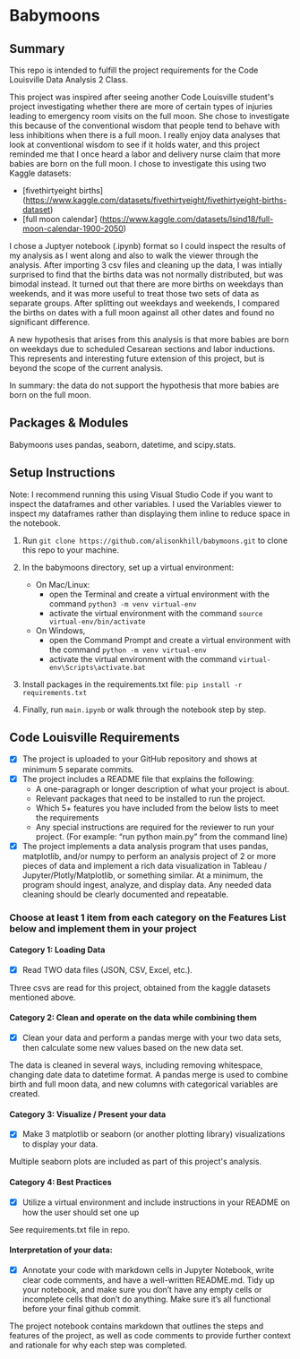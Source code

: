 # Babymoons

## Summary
This repo is intended to fulfill the project requirements for the Code Louisville Data Analysis 2 Class.

This project was inspired after seeing another Code Louisville student's project investigating whether there are more of certain types of injuries leading to emergency room visits on the full moon. She chose to investigate this because of the conventional wisdom that people tend to behave with less inhibitions when there is a full moon. I really enjoy data analyses that look at conventional wisdom to see if it holds water, and this project reminded me that I once heard a labor and delivery nurse claim that more babies are born on the full moon. I chose to investigate this using two Kaggle datasets:
- [fivethirtyeight births] (https://www.kaggle.com/datasets/fivethirtyeight/fivethirtyeight-births-dataset)
- [full moon calendar] (https://www.kaggle.com/datasets/lsind18/full-moon-calendar-1900-2050)

I chose a Juptyer notebook (.ipynb) format so I could inspect the results of my analysis as I went along and also to walk the viewer through the analysis. After importing 3 csv files and cleaning up the data, I was intially surprised to find that the births data was not normally distributed, but was bimodal instead. It turned out that there are more births on weekdays than weekends, and it was more useful to treat those two sets of data as separate groups. After splitting out weekdays and weekends, I compared the births on dates with a full moon against all other dates and found no significant difference.

A new hypothesis that arises from this analysis is that more babies are born on weekdays due to scheduled Cesarean sections and labor inductions. This represents and interesting future extension of this project, but is beyond the scope of the current analysis.

In summary: the data do not support the hypothesis that more babies are born on the full moon.

## Packages & Modules
Babymoons uses pandas, seaborn, datetime, and scipy.stats.

## Setup Instructions
Note: I recommend running this using Visual Studio Code if you want to inspect the dataframes and other variables. I used the Variables viewer to inspect my dataframes rather than displaying them inline to reduce space in the notebook. 

1. Run `git clone https://github.com/alisonkhill/babymoons.git` to clone this repo to your machine.

2. In the babymoons directory, set up a virtual environment:
    - On Mac/Linux:
        - open the Terminal and create a virtual environment with the command `python3 -m venv virtual-env`
        - activate the virtual environment with the command `source virtual-env/bin/activate`
    - On Windows, 
        - open the Command Prompt and create a virtual environment with the command `python -m venv virtual-env`
        - activate the virtual environment with the command `virtual-env\Scripts\activate.bat`

4. Install packages in the requirements.txt file: `pip install -r requirements.txt`

5. Finally, run `main.ipynb` or walk through the notebook step by step.

## Code Louisville Requirements

- [x] The project is uploaded to your GitHub repository and shows at minimum 5 separate commits.
- [x] The project includes a README file that explains the following:
    - A one-paragraph or longer description of what your project is about.
    - Relevant packages that need to be installed to run the project.
    - Which 5+ features you have included from the below lists to meet the requirements
    - Any special instructions are required for the reviewer to run your project. (For example: “run python main.py” from the command line)
- [x] The project implements a data analysis program that uses pandas, matplotlib, and/or numpy to perform an analysis project of 2 or more pieces of data and implement a rich data visualization in Tableau / Jupyter/Plotly/Matplotlib, or something similar. At a minimum, the program should ingest, analyze, and display data. Any needed data cleaning should be clearly documented and repeatable.

### Choose at least 1 item from each category on the Features List below and implement them in your project

#### Category 1: Loading Data
- [x] Read TWO data files (JSON, CSV, Excel, etc.). 

Three csvs are read for this project, obtained from the kaggle datasets mentioned above.

#### Category 2: Clean and operate on the data while combining them
- [x] Clean your data and perform a pandas merge with your two data sets, then calculate some new values based on the new data set. 

The data is cleaned in several ways, including removing whitespace, changing date data to datetime format. A pandas merge is used to combine birth and full moon data, and new columns with categorical variables are created.

#### Category 3: Visualize / Present your data
- [x] Make 3 matplotlib or seaborn (or another plotting library) visualizations to display your data.

Multiple seaborn plots are included as part of this project's analysis.

#### Category 4: Best Practices
- [x] Utilize a virtual environment and include instructions in your README on how the user should set one up

See requirements.txt file in repo.

#### Interpretation of your data:
- [x] Annotate your code with markdown cells in Jupyter Notebook, write clear code comments, and have a well-written README.md. Tidy up your notebook, and make sure you don’t have any empty cells or incomplete cells that don’t do anything. Make sure it’s all functional before your final github commit.

The project notebook contains markdown that outlines the steps and features of the project, as well as code comments to provide further context and rationale for why each step was completed.